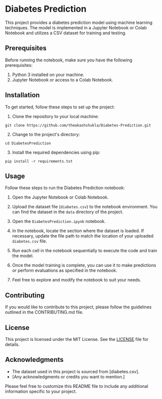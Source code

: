 # Diabetes Prediction

This project provides a diabetes prediction model using machine learning techniques. The model is implemented in a Jupyter Notebook or Colab Notebook and utilizes a CSV dataset for training and testing.

## Prerequisites

Before running the notebook, make sure you have the following prerequisites:

1. Python 3 installed on your machine.
2. Jupyter Notebook or access to a Colab Notebook.

## Installation

To get started, follow these steps to set up the project:

1. Clone the repository to your local machine:

```shell
git clone https://github.com/theakashshukla/Diabetes-Prediction.git
```

2. Change to the project's directory:

```shell
cd DiabetesPrediction 
```


3. Install the required dependencies using pip:

```shell
pip install -r requirements.txt
```



## Usage

Follow these steps to run the Diabetes Prediction notebook:

1. Open the Jupyter Notebook or Colab Notebook.

2. Upload the dataset file (`diabetes.csv`) to the notebook environment. You can find the dataset in the `data` directory of the project.

3. Open the `DiabetesPrediction.ipynb` notebook.

4. In the notebook, locate the section where the dataset is loaded. If necessary, update the file path to match the location of your uploaded `diabetes.csv` file.

5. Run each cell in the notebook sequentially to execute the code and train the model.

6. Once the model training is complete, you can use it to make predictions or perform evaluations as specified in the notebook.

7. Feel free to explore and modify the notebook to suit your needs.

## Contributing

If you would like to contribute to this project, please follow the guidelines outlined in the CONTRIBUTING.md file.

## License

This project is licensed under the MIT License. See the [LICENSE](LICENSE) file for details.

## Acknowledgments

- The dataset used in this project is sourced from [diabetes.csv].
- [Any acknowledgments or credits you want to mention.]

Please feel free to customize this README file to include any additional information specific to your project.
